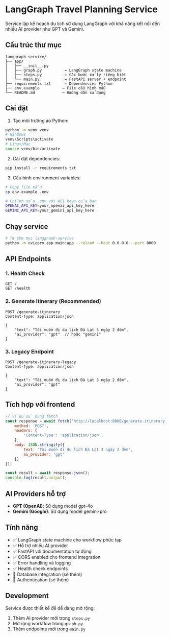 # LangGraph Travel Planning Service

Service lập kế hoạch du lịch sử dụng LangGraph với khả năng kết nối đến nhiều AI provider như GPT và Gemini.

## Cấu trúc thư mục

```
langgraph-service/
├── app/
│   ├── __init__.py
│   ├── graph.py          ← LangGraph state machine
│   ├── steps.py          ← Các bước xử lý riêng biệt
│   └── main.py           ← FastAPI server + endpoint
├── requirements.txt      ← Dependencies Python
├── env.example          ← File cấu hình mẫu
└── README.md            ← Hướng dẫn sử dụng
```

## Cài đặt

1. Tạo môi trường ảo Python:
```bash
python -m venv venv
# Windows
venv\Scripts\activate
# Linux/Mac
source venv/bin/activate
```

2. Cài đặt dependencies:
```bash
pip install -r requirements.txt
```

3. Cấu hình environment variables:
```bash
# Copy file mẫu
cp env.example .env

# Chỉnh sửa .env với API keys của bạn
OPENAI_API_KEY=your_openai_api_key_here
GEMINI_API_KEY=your_gemini_api_key_here
```

## Chạy service

```bash
# Từ thư mục langgraph-service
python -m uvicorn app.main:app --reload --host 0.0.0.0 --port 8000
```

## API Endpoints

### 1. Health Check
```
GET /
GET /health
```

### 2. Generate Itinerary (Recommended)
```
POST /generate-itinerary
Content-Type: application/json

{
    "text": "Tôi muốn đi du lịch Đà Lạt 3 ngày 2 đêm",
    "ai_provider": "gpt"  // hoặc "gemini"
}
```

### 3. Legacy Endpoint
```
POST /generate-itinerary-legacy
Content-Type: application/json

{
    "text": "Tôi muốn đi du lịch Đà Lạt 3 ngày 2 đêm",
    "ai_provider": "gpt"
}
```

## Tích hợp với frontend

```javascript
// Ví dụ sử dụng fetch
const response = await fetch('http://localhost:8000/generate-itinerary', {
    method: 'POST',
    headers: {
        'Content-Type': 'application/json',
    },
    body: JSON.stringify({
        text: 'Tôi muốn đi du lịch Đà Lạt 3 ngày 2 đêm',
        ai_provider: 'gpt'
    })
});

const result = await response.json();
console.log(result.output);
```

## AI Providers hỗ trợ

- **GPT (OpenAI)**: Sử dụng model gpt-4o
- **Gemini (Google)**: Sử dụng model gemini-pro

## Tính năng

- ✅ LangGraph state machine cho workflow phức tạp
- ✅ Hỗ trợ nhiều AI provider
- ✅ FastAPI với documentation tự động
- ✅ CORS enabled cho frontend integration
- ✅ Error handling và logging
- ✅ Health check endpoints
- 🔄 Database integration (sẽ thêm)
- 🔄 Authentication (sẽ thêm)

## Development

Service được thiết kế để dễ dàng mở rộng:

1. Thêm AI provider mới trong `steps.py`
2. Mở rộng workflow trong `graph.py`
3. Thêm endpoints mới trong `main.py` 